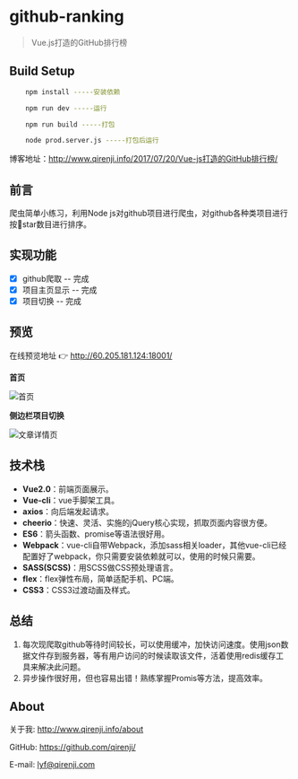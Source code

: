 # github-ranking

> Vue.js打造的GitHub排行榜

## Build Setup

``` bash
	npm install -----安装依赖

	npm run dev -----运行

	npm run build -----打包

	node prod.server.js -----打包后运行
```

博客地址：http://www.qirenji.info/2017/07/20/Vue-js打造的GitHub排行榜/

## 前言
爬虫简单小练习，利用Node js对github项目进行爬虫，对github各种类项目进行按🌟star数目进行排序。

## 实现功能
- [x] github爬取 -- 完成
- [x] 项目主页显示 -- 完成
- [x] 项目切换 -- 完成

## 预览
在线预览地址 👉 http://60.205.181.124:18001/

**首页**

![首页](http://www.qirenji.info/img/github-ranking/index.png)

**侧边栏项目切换**

![文章详情页](/http://www.qirenji.info/img/github-ranking/aside.png)


## 技术栈
- **Vue2.0**：前端页面展示。
- **Vue-cli**：vue手脚架工具。
- **axios**：向后端发起请求。
- **cheerio**：快速、灵活、实施的jQuery核心实现，抓取页面内容很方便。
- **ES6**：箭头函数、promise等语法很好用。
- **Webpack**：vue-cli自带Webpack，添加sass相关loader，其他vue-cli已经配置好了webpack，你只需要安装依赖就可以，使用的时候只需要<style lang="scss"></style>。
- **SASS(SCSS)**：用SCSS做CSS预处理语言。
- **flex**：flex弹性布局，简单适配手机、PC端。
- **CSS3**：CSS3过渡动画及样式。


## 总结

1. 每次现爬取github等待时间较长，可以使用缓冲，加快访问速度。使用json数据文件存到服务器，等有用户访问的时候读取该文件，活着使用redis缓存工具来解决此问题。
2. 异步操作很好用，但也容易出错！熟练掌握Promis等方法，提高效率。

## About
关于我: http://www.qirenji.info/about

GitHub: https://github.com/qirenji/

E-mail: lyf@qirenji.com
